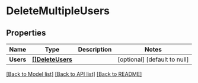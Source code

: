 # DeleteMultipleUsers

## Properties
Name | Type | Description | Notes
------------ | ------------- | ------------- | -------------
**Users** | [**[]DeleteUsers**](DeleteUsers.md) |  | [optional] [default to null]

[[Back to Model list]](../README.md#documentation-for-models) [[Back to API list]](../README.md#documentation-for-api-endpoints) [[Back to README]](../README.md)

